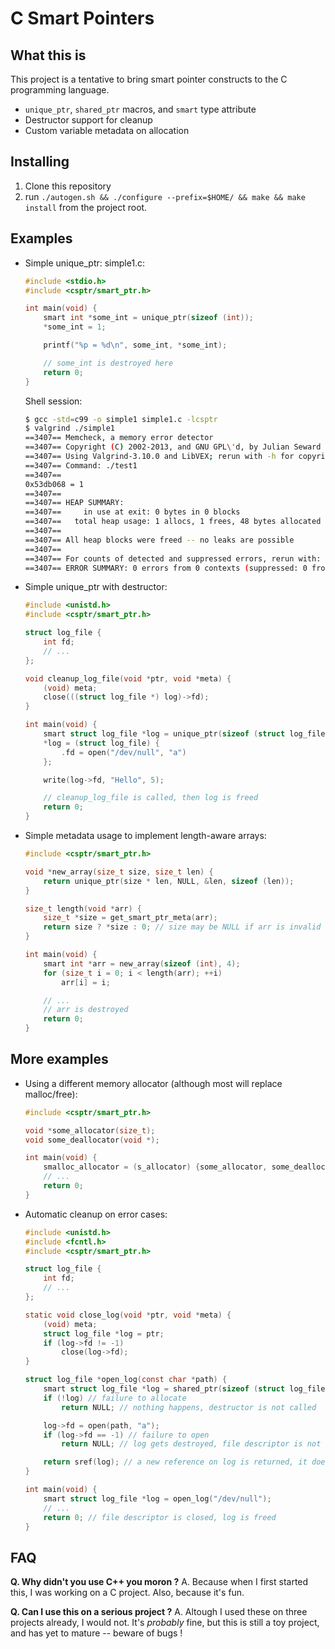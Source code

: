 C Smart Pointers
================

## What this is

This project is a tentative to bring smart pointer constructs
to the C programming language.

* `unique_ptr`, `shared_ptr` macros, and `smart` type attribute
* Destructor support for cleanup
* Custom variable metadata on allocation

## Installing

1. Clone this repository
2. run `./autogen.sh && ./configure --prefix=$HOME/ && make && make install`
   from the project root.

## Examples

* Simple unique\_ptr:
    simple1.c:
    ```c
    #include <stdio.h>
    #include <csptr/smart_ptr.h>

    int main(void) {
        smart int *some_int = unique_ptr(sizeof (int));
        *some_int = 1;

        printf("%p = %d\n", some_int, *some_int);

        // some_int is destroyed here
        return 0;
    }
    ```
    Shell session:
    ```bash
    $ gcc -std=c99 -o simple1 simple1.c -lcsptr
    $ valgrind ./simple1
    ==3407== Memcheck, a memory error detector
    ==3407== Copyright (C) 2002-2013, and GNU GPL\'d, by Julian Seward et al.
    ==3407== Using Valgrind-3.10.0 and LibVEX; rerun with -h for copyright info
    ==3407== Command: ./test1
    ==3407==
    0x53db068 = 1
    ==3407==
    ==3407== HEAP SUMMARY:
    ==3407==     in use at exit: 0 bytes in 0 blocks
    ==3407==   total heap usage: 1 allocs, 1 frees, 48 bytes allocated
    ==3407==
    ==3407== All heap blocks were freed -- no leaks are possible
    ==3407==
    ==3407== For counts of detected and suppressed errors, rerun with: -v
    ==3407== ERROR SUMMARY: 0 errors from 0 contexts (suppressed: 0 from 0)
    ```
* Simple unique\_ptr with destructor:
    ```c
    #include <unistd.h>
    #include <csptr/smart_ptr.h>

    struct log_file {
        int fd;
        // ...
    };

    void cleanup_log_file(void *ptr, void *meta) {
        (void) meta;
        close(((struct log_file *) log)->fd);
    }

    int main(void) {
        smart struct log_file *log = unique_ptr(sizeof (struct log_file), cleanup_log_file);
        *log = (struct log_file) {
            .fd = open("/dev/null", "a")
        };

        write(log->fd, "Hello", 5);

        // cleanup_log_file is called, then log is freed
        return 0;
    }
    ```
* Simple metadata usage to implement length-aware arrays:
    ```c
    #include <csptr/smart_ptr.h>

    void *new_array(size_t size, size_t len) {
        return unique_ptr(size * len, NULL, &len, sizeof (len));
    }

    size_t length(void *arr) {
        size_t *size = get_smart_ptr_meta(arr);
        return size ? *size : 0; // size may be NULL if arr is invalid
    }

    int main(void) {
        smart int *arr = new_array(sizeof (int), 4);
        for (size_t i = 0; i < length(arr); ++i)
            arr[i] = i;

        // ...
        // arr is destroyed
        return 0;
    }
    ```

## More examples

* Using a different memory allocator (although most will replace malloc/free):
    ```c
    #include <csptr/smart_ptr.h>

    void *some_allocator(size_t);
    void some_deallocator(void *);

    int main(void) {
        smalloc_allocator = (s_allocator) {some_allocator, some_deallocator};
        // ...
        return 0;
    }
    ```

* Automatic cleanup on error cases:
    ```c
    #include <unistd.h>
    #include <fcntl.h>
    #include <csptr/smart_ptr.h>

    struct log_file {
        int fd;
        // ...
    };

    static void close_log(void *ptr, void *meta) {
        (void) meta;
        struct log_file *log = ptr;
        if (log->fd != -1)
            close(log->fd);
    }

    struct log_file *open_log(const char *path) {
        smart struct log_file *log = shared_ptr(sizeof (struct log_file), close_log);
        if (!log) // failure to allocate
            return NULL; // nothing happens, destructor is not called

        log->fd = open(path, "a");
        if (log->fd == -1) // failure to open
            return NULL; // log gets destroyed, file descriptor is not closed since fd == -1.

        return sref(log); // a new reference on log is returned, it does not get destoyed
    }

    int main(void) {
        smart struct log_file *log = open_log("/dev/null");
        // ...
        return 0; // file descriptor is closed, log is freed
    }
    ```

## FAQ

**Q. Why didn't you use C++ you moron ?**
A. Because when I first started this, I was working on a C project.
   Also, because it's fun.

**Q. Can I use this on a serious project ?**
A. Altough I used these on three projects already, I would not.
   It's *probably* fine, but this is still a toy project, and has yet to
   mature -- beware of bugs !
